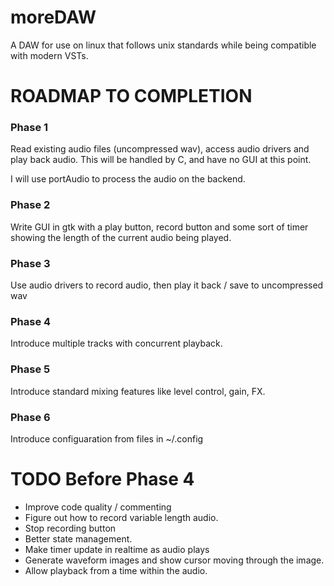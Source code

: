 # moreDAW
A DAW for use on linux that follows unix standards while being compatible with modern VSTs.

# ROADMAP TO COMPLETION

### Phase 1
Read existing audio files (uncompressed wav), access audio drivers and play back audio.
This will be handled by C, and have no GUI at this point.

I will use portAudio to process the audio on the backend.

### Phase 2
Write GUI in gtk with a play button, record button and some sort of timer showing the length of the current audio 
being played.

### Phase 3
Use audio drivers to record audio, then play it back / save to uncompressed wav

### Phase 4
Introduce multiple tracks with concurrent playback.

### Phase 5
Introduce standard mixing features like level control, gain, FX.

### Phase 6
Introduce configuaration from files in ~/.config





# TODO Before Phase 4
- Improve code quality / commenting
- Figure out how to record variable length audio.
- Stop recording button
- Better state management.
- Make timer update in realtime as audio plays
- Generate waveform images and show cursor moving through the image.
- Allow playback from a time within the audio.